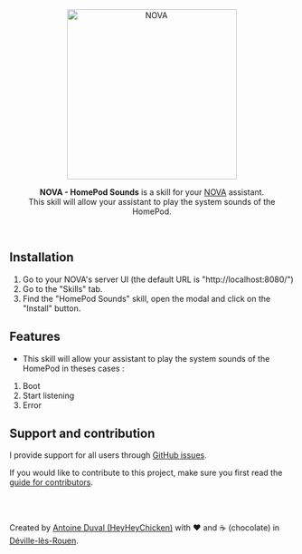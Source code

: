 <div align="center">
<a href="//nova-assistant.com" rel="nofollow">
<img src="https://github.com/HeyHeyChicken/NOVA-HomePod-Sounds/blob/master/resources/nova-logo.svg" alt="NOVA" width="300">
</a>

**NOVA - HomePod Sounds** is a skill for your [NOVA](//github.com/HeyHeyChicken/NOVA) assistant.<br>
This skill will allow your assistant to play the system sounds of the HomePod.
</div>

<br>

## Installation

1) Go to your NOVA's server UI (the default URL is "http://localhost:8080/")
2) Go to the "Skills" tab.
3) Find the "HomePod Sounds" skill, open the modal and click on the "Install" button.

## Features

- This skill will allow your assistant to play the system sounds of the HomePod in theses cases :
1) Boot
2) Start listening
3) Error

## Support and contribution

I provide support for all users through [GitHub issues](//github.com/HeyHeyChicken/NOVA-HomePod-Sounds/issues).

If you would like to contribute to this project, make sure you first read the [guide for contributors](//github.com/HeyHeyChicken/NOVA/blob/master/CONTRIBUTING.md).

<br>
<br>

Created by [Antoine Duval (HeyHeyChicken)](//antoine.cuffel.fr) with ❤ and ☕ (chocolate) in [Déville-lès-Rouen](//en.wikipedia.org/wiki/Déville-lès-Rouen).
